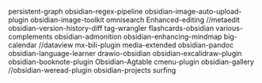 persistent-graph
obsidian-regex-pipeline
obsidian-image-auto-upload-plugin
obsidian-image-toolkit
omnisearch
Enhanced-editing
//metaedit
obsidian-version-history-diff
tag-wrangler
flashcards-obsidian
various-complements
obsidian-admonition
obsidian-enhancing-mindmap
big-calendar
//dataview
mx-bili-plugin
media-extended
obsidian-pandoc
obsidian-language-learner
drawio-obsidian
obsidian-excalidraw-plugin
obsidian-booknote-plugin
Obsidian-Agtable
cmenu-plugin
obsidian-gallery
//obsidian-weread-plugin
obsidian-projects
surfing